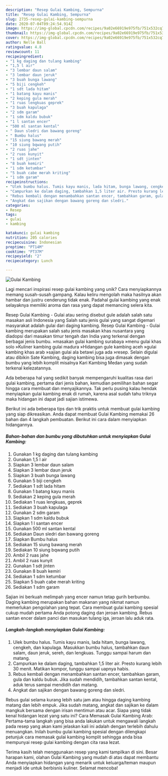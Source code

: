 ```yaml
---
description: "Resep Gulai Kambing, Sempurna"
title: "Resep Gulai Kambing, Sempurna"
slug: 2735-resep-gulai-kambing-sempurna
date: 2020-07-04T09:24:54.914Z
image: https://img-global.cpcdn.com/recipes/9a02e66919e975fb/751x532cq70/gulai-kambing-foto-resep-utama.jpg
thumbnail: https://img-global.cpcdn.com/recipes/9a02e66919e975fb/751x532cq70/gulai-kambing-foto-resep-utama.jpg
cover: https://img-global.cpcdn.com/recipes/9a02e66919e975fb/751x532cq70/gulai-kambing-foto-resep-utama.jpg
author: Nelle Ball
ratingvalue: 4.8
reviewcount: 11
recipeingredient:
- "1 kg daging dan tulang kambing"
- "1,5 l air"
- "3 lembar daun salam"
- "3 lembar daun jeruk"
- "3 buah bunga lawang"
- "5 biji cengkeh"
- "1 sdt lada hitam"
- "1 batang kayu manis"
- "2 keping gula merah"
- "1 ruas lengkuas geprek"
- "3 buah kapulaga"
- "2 sdm garam"
- "1 sdm kaldu bubuk"
- "1 l santan encer"
- "500 ml santan kental"
- " Daun sledri dan bawang goreng"
- " Bumbu halus"
- "15 siung bawang merah"
- "10 siung bqwang putih"
- "2 ruas jahe"
- "2 ruas kunyit"
- "1 sdt jinten"
- "8 buah kemiri"
- "1 sdm ketumbar"
- "5 buah cabe merah kriting"
- "1 sdm garam"
recipeinstructions:
- "Ulek bumbu halus. Tumis kayu manis, lada hitam, bunga lawang, cengkeh, dan kapulaga. Masukkan bumbu halus, tambahkan daun salam, daun jeruk, sereh, dan lengkuas. Tunggu sampai harum dan matang."
- "Campurkan ke dalam daging, tambahkan 1,5 liter air. Presto kurang lebih 30 menit. Matikan kompor, tunggu sampai uapnya habis."
- "Rebus kembali dengan menambahkan santan encer, tambahkan garam, gula dan kaldu bubuk. Jika sudah mendidih, tambahkan santan kental, aduk terus sampai mendidih dan matang."
- "Angkat dan sajikan dengan bawang goreng dan sledri."
categories:
- Resep
tags:
- gulai
- kambing

katakunci: gulai kambing 
nutrition: 205 calories
recipecuisine: Indonesian
preptime: "PT14M"
cooktime: "PT37M"
recipeyield: "2"
recipecategory: Lunch

---
```



![Gulai Kambing](https://img-global.cpcdn.com/recipes/9a02e66919e975fb/751x532cq70/gulai-kambing-foto-resep-utama.jpg)

Lagi mencari inspirasi resep gulai kambing yang unik? Cara menyiapkannya memang susah-susah gampang. Kalau keliru mengolah maka hasilnya akan hambar dan justru cenderung tidak enak. Padahal gulai kambing yang enak selayaknya memiliki aroma dan rasa yang dapat memancing selera kita.

Resep Gulai Kambing - Gulai atau sering disebut gule adalah salah satu masakan asli Indonesia yang Salah satu jenis gulai yang sangat digemari masyarakat adalah gulai dari daging kambing. Resep Gulai Kambing - Gulai kambing merupakan salah satu jenis masakan khas nusantara yang diadopsi dari masakan timur tengah dan India yang terkenal dengan berbagai jenis bumbu. »masakan gulai kambing surabaya »menu gulai khas solo »Kuliner kambing gulai madura »Hidangan gule kambing aceh »gulai kambing khas arab »sajian gulai ala betawi juga ada »resep. Selain digulai atau dibikin Sate Kambing, daging kambing bisa juga dimasak dengan bumbu yang lebih komplit misalnya Kari Kambing Medan yang sudah terkenal kelezatannya.

Ada beberapa hal yang sedikit banyak mempengaruhi kualitas rasa dari gulai kambing, pertama dari jenis bahan, kemudian pemilihan bahan segar hingga cara membuat dan menyajikannya. Tak perlu pusing kalau hendak menyiapkan gulai kambing enak di rumah, karena asal sudah tahu triknya maka hidangan ini dapat jadi sajian istimewa.


Berikut ini ada beberapa tips dan trik praktis untuk membuat gulai kambing yang siap dikreasikan. Anda dapat membuat Gulai Kambing memakai 26 bahan dan 4 langkah pembuatan. Berikut ini cara dalam menyiapkan hidangannya.

<!--inarticleads1-->

##### Bahan-bahan dan bumbu yang dibutuhkan untuk menyiapkan Gulai Kambing:

1. Gunakan 1 kg daging dan tulang kambing
1. Gunakan 1,5 l air
1. Siapkan 3 lembar daun salam
1. Siapkan 3 lembar daun jeruk
1. Siapkan 3 buah bunga lawang
1. Gunakan 5 biji cengkeh
1. Sediakan 1 sdt lada hitam
1. Gunakan 1 batang kayu manis
1. Sediakan 2 keping gula merah
1. Sediakan 1 ruas lengkuas, geprek
1. Sediakan 3 buah kapulaga
1. Gunakan 2 sdm garam
1. Siapkan 1 sdm kaldu bubuk
1. Siapkan 1 l santan encer
1. Gunakan 500 ml santan kental
1. Sediakan  Daun sledri dan bawang goreng
1. Siapkan  Bumbu halus
1. Sediakan 15 siung bawang merah
1. Sediakan 10 siung bqwang putih
1. Ambil 2 ruas jahe
1. Ambil 2 ruas kunyit
1. Gunakan 1 sdt jinten
1. Gunakan 8 buah kemiri
1. Sediakan 1 sdm ketumbar
1. Siapkan 5 buah cabe merah kriting
1. Sediakan 1 sdm garam


Sajian ini berkuah melimpah yang encer namun tetap gurih berbumbu. Daging kambing merupakan bahan makanan yang nikmat namun memerlukan pengolahan yang tepat. Cara membuat gulai kambing spesial cukup mudah pertama Anda potong daging dan jeroan kambing. Rebus santan encer dalam panci dan masukan tulang iga, jeroan lalu aduk rata. 

<!--inarticleads2-->

##### Langkah-langkah menyiapkan Gulai Kambing:

1. Ulek bumbu halus. Tumis kayu manis, lada hitam, bunga lawang, cengkeh, dan kapulaga. Masukkan bumbu halus, tambahkan daun salam, daun jeruk, sereh, dan lengkuas. Tunggu sampai harum dan matang.
1. Campurkan ke dalam daging, tambahkan 1,5 liter air. Presto kurang lebih 30 menit. Matikan kompor, tunggu sampai uapnya habis.
1. Rebus kembali dengan menambahkan santan encer, tambahkan garam, gula dan kaldu bubuk. Jika sudah mendidih, tambahkan santan kental, aduk terus sampai mendidih dan matang.
1. Angkat dan sajikan dengan bawang goreng dan sledri.


Rebus gulai selama kurang lebih satu jam atau hingga daging kambing matang dan lebih empuk. Jika sudah matang, angkat dan sajikan ke dalam mangkuk bersama dengan irisan mentimun atau acar. Siapa yang tidak kenal hidangan lezat yang satu ini? Cara Memasak Gulai Kambing Arab: Pertama-tama langkah yang bisa anda lakukan untuk mengawali langkah pada resep yang akan kami jelaskan kali ini adalah dengan terlebih dahulu menuangkan. Inilah bumbu gulai kambing spesial dengan dilengkapi petunjuk cara memasak gulai kambing komplit sehingga anda bisa mempunyai resep gulai kambing dengan cita rasa lezat. 

Terima kasih telah menggunakan resep yang kami tampilkan di sini. Besar harapan kami, olahan Gulai Kambing yang mudah di atas dapat membantu Anda menyiapkan hidangan yang menarik untuk keluarga/teman maupun menjadi ide untuk berbisnis kuliner. Selamat mencoba!
